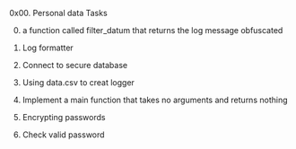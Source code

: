 0x00. Personal data Tasks

0. a function called filter_datum that returns the log message obfuscated

1. Log formatter

2.  Connect to secure database

3. Using data.csv to creat logger

4. Implement a main function that takes no arguments and returns nothing

5. Encrypting passwords

6. Check valid password


